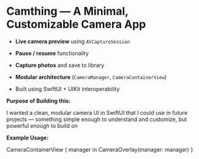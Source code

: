 # Camthing — A Minimal, Customizable Camera App


-  **Live camera preview** using `AVCaptureSession`
-  **Pause / resume** functionality
-  **Capture photos** and save to library
-  **Modular architecture** (`CameraManager`, `CameraContainerView`)

- Built using SwiftUI + UIKit interoperability

**Purpose of Building this:**

I wanted a clean, modular camera UI in SwiftUI that I could use in future projects — something simple enough to understand and customize, but powerful enough to build on


**Example Usage:**

CameraContainerView { manager in
    CameraOverlay(manager: manager)
}
